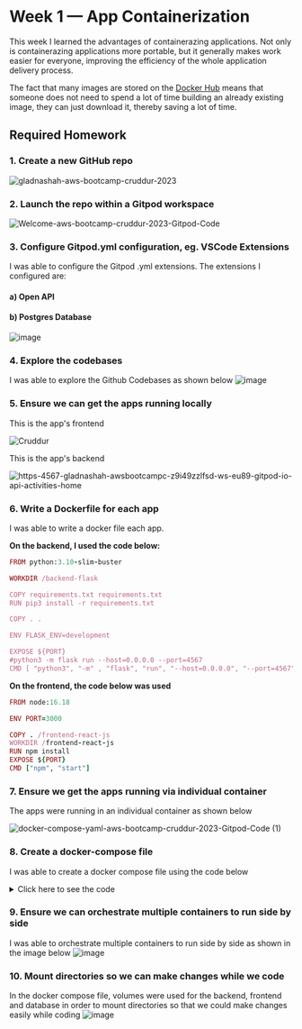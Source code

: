 # Week 1 — App Containerization

This week I learned the advantages of containerazing applications. Not only is containerazing applications more portable, but it generally makes work easier for everyone, improving the efficiency of the whole application delivery process.

The fact that many images are stored on the [Docker Hub](https://hub.docker.com/) means that someone does not need to spend a lot of time building an already existing image, they can just download it, thereby saving a lot of time.

## Required Homework

### 1. Create a new GitHub repo
![gladnashah-aws-bootcamp-cruddur-2023](https://user-images.githubusercontent.com/17044063/222890124-2f8fe798-0acf-443c-8b37-3d5cdfd99f7c.png)

### 2. Launch the repo within a Gitpod workspace
![Welcome-aws-bootcamp-cruddur-2023-Gitpod-Code](https://user-images.githubusercontent.com/17044063/222890172-6e222a3f-7d5c-4196-afbd-8d15a8576b91.png)

### 3. Configure Gitpod.yml configuration, eg. VSCode Extensions
I was able to configure the Gitpod .yml extensions. The extensions I configured are:
#### a) Open API
#### b) Postgres Database

![image](https://user-images.githubusercontent.com/17044063/225551778-03c15f37-bcbe-48a0-8aa1-1795b56f119f.png)


### 4. Explore the codebases

I was able to explore the Github Codebases as shown below
![image](https://user-images.githubusercontent.com/17044063/225560350-fb99ff36-0cfb-45f4-95b6-cb05df2dd083.png)


### 5. Ensure we can get the apps running locally
This is the app's frontend

![Cruddur](https://user-images.githubusercontent.com/17044063/223426709-6ff37ff8-a793-441c-8305-433fb9249eea.png)

This is the app's backend

![https-4567-gladnashah-awsbootcampc-z9i49zzlfsd-ws-eu89-gitpod-io-api-activities-home](https://user-images.githubusercontent.com/17044063/223427062-d1856386-f54d-4c91-bfec-6b81610b31f3.png)



### 6. Write a Dockerfile for each app

I was able to write a docker file each app.

**On the backend, I used the code below:**
``` ruby
FROM python:3.10-slim-buster

WORKDIR /backend-flask

COPY requirements.txt requirements.txt
RUN pip3 install -r requirements.txt

COPY . .

ENV FLASK_ENV=development

EXPOSE ${PORT}
#python3 -m flask run --host=0.0.0.0 --port=4567
CMD [ "python3", "-m" , "flask", "run", "--host=0.0.0.0", "--port=4567"]
```

**On the frontend, the code below was used**

``` ruby
FROM node:16.18

ENV PORT=3000

COPY . /frontend-react-js
WORKDIR /frontend-react-js
RUN npm install
EXPOSE ${PORT}
CMD ["npm", "start"]
```
### 7. Ensure we get the apps running via individual container
The apps were running in an individual container as shown below

![docker-compose-yaml-aws-bootcamp-cruddur-2023-Gitpod-Code (1)](https://user-images.githubusercontent.com/17044063/225561180-d4435e67-dd9e-4921-b898-927179ac48fd.png)


### 8. Create a docker-compose file
I was able to create a docker compose file using the code below

<details><summary>Click here to see the code </summary>
  
``` ruby
version: "3.8"
services:
  backend-flask:
    environment:
      FRONTEND_URL: "https://3000-${GITPOD_WORKSPACE_ID}.${GITPOD_WORKSPACE_CLUSTER_HOST}"
      BACKEND_URL: "https://4567-${GITPOD_WORKSPACE_ID}.${GITPOD_WORKSPACE_CLUSTER_HOST}"
    build: ./backend-flask
    ports:
      - "4567:4567"
    volumes:
      - ./backend-flask:/backend-flask
  frontend-react-js:
    environment:
      REACT_APP_BACKEND_URL: "https://4567-${GITPOD_WORKSPACE_ID}.${GITPOD_WORKSPACE_CLUSTER_HOST}"
    build: ./frontend-react-js
    ports:
      - "3000:3000"
    volumes:
      - ./frontend-react-js:/frontend-react-js
  dynamodb-local:
    # https://stackoverflow.com/questions/67533058/persist-local-dynamodb-data-in-volumes-lack-permission-unable-to-open-databa
    # We needed to add user:root to get this working.
    user: root
    command: "-jar DynamoDBLocal.jar -sharedDb -dbPath ./data"
    image: "amazon/dynamodb-local:latest"
    container_name: dynamodb-local
    ports:
      - "8000:8000"
    volumes:
      - "./docker/dynamodb:/home/dynamodblocal/data"
    working_dir: /home/dynamodblocal
  db:
    image: postgres:13-alpine
    restart: always
    environment:
      - POSTGRES_USER=postgres
      - POSTGRES_PASSWORD=password
    ports:
      - '5432:5432'
    volumes: 
      - db:/var/lib/postgresql/data

# the name flag is a hack to change the default prepend folder
# name when outputting the image names
networks: 
  internal-network:
    driver: bridge
    name: cruddur
    
volumes:
  db:
    driver: local
  ```
</details>

### 9. Ensure we can orchestrate multiple containers to run side by side
I was able to orchestrate multiple containers to run side by side as shown in the image below
![image](https://user-images.githubusercontent.com/17044063/225557227-fb60721d-97c5-4acc-bdea-8f5470843f64.png)

### 10. Mount directories so we can make changes while we code
In the docker compose file, volumes were used for the backend, frontend and database in order to mount directories so that we could make changes easily while coding
![image](https://user-images.githubusercontent.com/17044063/225559380-ebe0124e-31d1-4fcb-9f55-122462452dcc.png)


